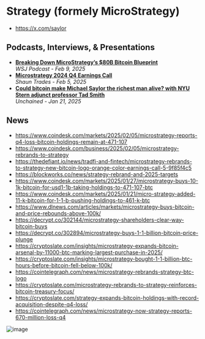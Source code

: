 # Strategy (formely MicroStrategy)

- https://x.com/saylor

## Podcasts, Interviews, & Presentations

- [**Breaking Down MicroStrategy’s $80B Bitcoin Blueprint**](https://www.youtube.com/watch?v=zezOqImvXR0)
  <br/>_WSJ Podcast - Feb 9, 2025_
- [**Microstrategy 2024 Q4 Earnings Call**](https://www.youtube.com/watch?v=-gZ-Pl4ltVQ)
  <br/>_Shaun Trades - Feb 5, 2025_
- [**Could bitcoin make Michael Saylor the richest man alive? with NYU Stern adjunct professor Tad Smith**](https://www.youtube.com/watch?v=pPxPk2Du0wM)
  <br/>_Unchained - Jan 21, 2025_

## News

- https://www.coindesk.com/markets/2025/02/05/microstrategy-reports-q4-loss-bitcoin-holdings-remain-at-471-107
- https://www.coindesk.com/business/2025/02/05/microstrategy-rebrands-to-strategy
- https://thedefiant.io/news/tradfi-and-fintech/microstrategy-rebrands-to-strategy-new-bitcoin-logo-orange-color-earnings-call-5-9f85f4c5
- https://blockworks.co/news/strategy-rebrand-and-2025-targets
- https://www.coindesk.com/markets/2025/01/27/microstrategy-buys-10-1k-bitcoin-for-usd1-1b-taking-holdings-to-471-107-btc
- https://www.coindesk.com/markets/2025/01/21/micro-strategy-added-11-k-bitcoin-for-1-1-b-pushing-holdings-to-461-k-btc
- https://www.dlnews.com/articles/markets/microstrategy-buys-bitcoin-and-price-rebounds-above-100k/
- https://decrypt.co/302144/microstrategy-shareholders-clear-way-bitcoin-buys
- https://decrypt.co/302894/microstrategy-buys-1-1-billion-bitcoin-price-plunge
- https://cryptoslate.com/insights/microstrategy-expands-bitcoin-arsenal-by-11000-btc-marking-largest-purchase-in-2025/
- https://cryptoslate.com/insights/microstrategy-bought-1-1-billion-btc-hours-before-bitcoin-fell-below-100k/
- https://cointelegraph.com/news/microstrategy-rebrands-strategy-btc-logo
- https://cryptoslate.com/microstrategy-rebrands-to-strategy-reinforces-bitcoin-treasury-focus/
- https://cryptoslate.com/strategy-expands-bitcoin-holdings-with-record-acquisition-despite-q4-loss/
- https://cointelegraph.com/news/microstrategy-now-strategy-reports-670-million-loss-q4

![image](https://github.com/user-attachments/assets/434b4fd4-cf80-4608-8de5-dfc50658b0cc)
